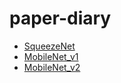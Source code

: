 # paper-diary

- [SqueezeNet](https://github.com/jyhengcoder/paper-diary/blob/master/papers/squeezenet.md)
- [MobileNet_v1](https://github.com/jyhengcoder/paper-diary/blob/master/papers/mobilenet_v1.md)
- [MobileNet_v2](https://github.com/jyhengcoder/paper-diary/blob/master/papers/mobilenet_v2.md)
